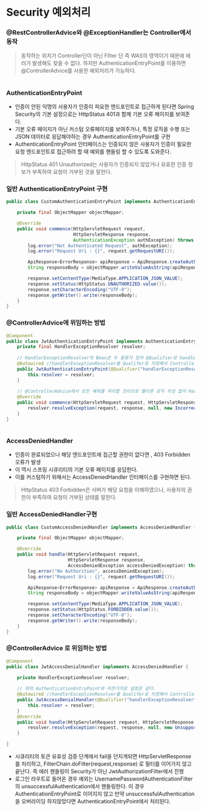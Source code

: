 # Security 예외처리

### @RestControllerAdvice와 @ExceptionHandler는 Controller에서 동작
> 동작하는 위치가 Controller단이 아닌 FIlter 단 즉 WAS의 영역이기 때문에 에러가 발생해도 찾을 수 없다.
> 하지만 AuthenticationEntryPoint를 이용하면 @ControllerAdvice를 사용한 예외처리가 가능하다.

#

### AuthenticationEntryPoint
- 인증이 안된 익명의 사용자가 인증이 피요한 엔드포인트로 접근하게 된다면 Spring Security의 기본 설정으로는 HttpStatus 401과 함께 기본 오류 페이지를 보여준다.
- 기본 오류 페이지가 아닌 커스텀 오류페이지를 보여주거나, 특정 로직을 수행 또는 JSON 데이터로 응답해야하는 경우 AuthenticationEntryPoint를 구현
- AuthenticationEntryPoint 인터페이스는 인증되지 않은 사용자가 인증이 필요한 요청 엔드포인트로 접근하려 할 때 예외를 핸들링 할 수 있도록 도와준다.
> HttpStatus 401 Unauthorized는 사용자가 인증되지 않았거나 유효한 인증 정보가 부족하여 요청이 거부된 것을 말한다.

### 일반 AuthenticationEntryPoint 구현
```java
public class CustomAuthenticationEntryPoint implements AuthenticationEntryPoint {

    private final ObjectMapper objectMapper;

    @Override
    public void commence(HttpServletRequest request,
                         HttpServletResponse response,
                         AuthenticationException authException) throws IOException, ServletException {
        log.error("Not Authenticated Request", authException);
        log.error("Request Uri : {}", request.getRequestURI());

        ApiResponse<ErrorResponse> apiResponse = ApiResponse.createAuthenticationError();
        String responseBody = objectMapper.writeValueAsString(apiResponse);

        response.setContentType(MediaType.APPLICATION_JSON_VALUE);
        response.setStatus(HttpStatus.UNAUTHORIZED.value());
        response.setCharacterEncoding("UTF-8");
        response.getWriter().write(responseBody);
    }
}
```


### @ControllerAdvice에 위임하는 방법
```java
@Component
public class JwtAuthenticationEntryPoint implements AuthenticationEntryPoint {
    private final HandlerExceptionResolver resolver;
    
    // HandlerExceptionResolver의 Bean은 두 종류가 있어 @Qualifier로 handlerExceptionResolver를 주입받겠다고 명시해야한다.
    @Autowired //handlerExceptionResolver를 Qualifer로 지정해서 ControllerAdvice에서 처리하도록 위임
    public JwtAuthenticationEntryPoint(@Qualifier("handlerExceptionResolver") HandlerExceptionResolver resolver) {
        this.resolver = resolver;
    }
    
    // @ControllerAdvice에서 모든 예외를 처리할 것이므로 별다른 로직 작성 없이 HandlerExceptionResolver에게 예외처리를 위임
    @Override
    public void commence(HttpServletRequest request, HttpServletResponse response, AuthenticationException authException)  {
        resolver.resolveException(request, response, null, new IncorrectClaimException(null, null, authException.getMessage(), authException.getCause()));
    }
}

```
#
### AccessDeniedHandler
- 인증이 완료되었으나 해당 엔드포인트에 접근할 권한이 없다면 , 403 Forbidden 오류가 발생
- 이 역시 스프링 시큐리티의 기본 오류 페이지를 응답한다.
- 이를 커스텀하기 위해서는 AccessDeniedHandler 인터페이스를 구현하면 된다.
> HttpStatus 403 Forbidden은 서버가 해당 요청을 이해하였으나, 사용자의 권한이 부족하여 요청이 거부된 상태를 말한다.

### 일반 AccessDeniedHandler구현
```java
public class CustomAccessDeniedHandler implements AccessDeniedHandler {

    private final ObjectMapper objectMapper;

    @Override
    public void handle(HttpServletRequest request,
                       HttpServletResponse response,
                       AccessDeniedException accessDeniedException) throws IOException, ServletException {
        log.error("No Authorities", accessDeniedException);
        log.error("Request Uri : {}", request.getRequestURI());

        ApiResponse<ErrorResponse> apiResponse = ApiResponse.createAuthoritiesError();
        String responseBody = objectMapper.writeValueAsString(apiResponse);

        response.setContentType(MediaType.APPLICATION_JSON_VALUE);
        response.setStatus(HttpStatus.FORBIDDEN.value());
        response.setCharacterEncoding("UTF-8");
        response.getWriter().write(responseBody);
    }
}
```


### @ControllerAdvice 로 위임하는 방법
```java
@Component
public class JwtAccessDenialHandler implements AccessDeniedHandler {

    private HandlerExceptionResolver resolver;
    
    // 위의 AuthenticationEntryPoint와 마찬가지로 설정은 같다. 
    @Autowired //handlerExceptionResolver를 Qualifer로 지정해서 ControllerAdvice에서 처리하도록 위임
    public JwtAccessDenialHandler(@Qualifier("handlerExceptionResolver") HandlerExceptionResolver resolver) {
        this.resolver = resolver;
    }
    @Override
    public void handle(HttpServletRequest request, HttpServletResponse response, AccessDeniedException accessDeniedException) throws IOException, ServletException {
        resolver.resolveException(request, response, null, new UnsupportedJwtException(accessDeniedException.getMessage(), accessDeniedException.getCause()));
    }

}


```


- 시큐리티의 토큰 유효성 검증 단계에서 fail을 던지게되면 HttpServletResponse를 처리하고, FilterChain.doFilter(request,response)
로 필터를 이어가지 않고 끝난다. 즉 에러 핸들링이 Security가 아닌 JwtAuthorizationFilter에서 진행
- 로그인 라우트로 들어온 경우 예외는 UsernamePasswordAuthenticationFilter의 unsuccessfulAuthentication에서 핸들링한다.
이 경우 AuthenticationEntryPoint로 이어지지 않고 만약 unsuccessfulAuthentication을 오버라이딩 하지않았다면 AuthenticationEntryPoint에서 처리된다.
